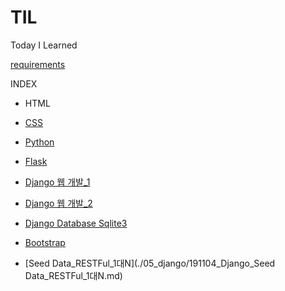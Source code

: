# TIL
Today I Learned 

[requirements](./05_django/01_django_intro_2/requirements.txt)

INDEX

- HTML

- [CSS](./02_CSS/191022_CSS.md)

- [Python]()

- [Flask](./04_Flask/191023_Flask.md)

- [Django 웹 개발_1](./05_django/191028_Django.md)

- [Django 웹 개발_2](./05_django/191029_Django.md)

- [Django Database Sqlite3](./05_django/191030_Database.md)

- [Bootstrap](./02_CSS/191104_Django_Bootstrap.md)
- [Seed Data_RESTFul_1대N](./05_django/191104_Django_Seed Data_RESTFul_1대N.md)

